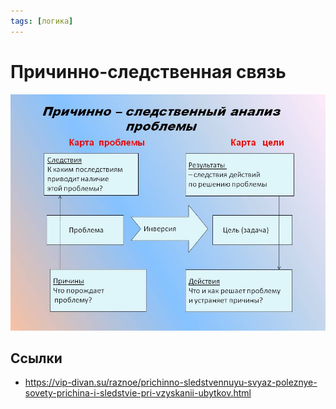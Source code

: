 ```yaml
---
tags: [логика]
---
```

# Причинно-следственная связь

![Причинно-следственный анализ проблемы](../assets/Причинно-следственный%20анализ%20проблемы.png)

## Ссылки

* <https://vip-divan.su/raznoe/prichinno-sledstvennuyu-svyaz-poleznye-sovety-prichina-i-sledstvie-pri-vzyskanii-ubytkov.html>
